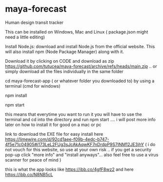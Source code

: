 # maya-forecast
Human design transit tracker

This can be installed on Windows, Mac and Linux ( package.json might need a little editing)

Install Node.js:  download and install Node.js from the official website. This will also install npm (Node Package Manager) along with it.

Download it by clicking on CODE and download as zip  https://github.com/tutucea/maya-forecast/archive/refs/heads/main.zip .. or simply download all the files individually in the same folder  

cd maya-forecast-app ( or whatever folder you downloaded to) by using a terminal (cmd for windows)

npm install

npm start

this means that everytime you want to run it you will have to use the terminal and cd into the directory and run npm start .... i will post more info later on how to install it for good on a mac or pc 



link to download the EXE  file for easy install  here https://limewire.com/d/92cd1aee-f09b-4edc-b747-4f5e71c04905#i173LeL2FUg3sJcAkAqwKF7nDrdpP9S7INM12JE3ihY  ( i do not vouch for this website, so use at your own risk .. if you get a security pop-up click "more info" and "install anyways"... also feel free to use a virus scanner for peace of mind )

this is what the app looks like https://ibb.co/4gfF8wz2 and here https://ibb.co/N8NB5cL

